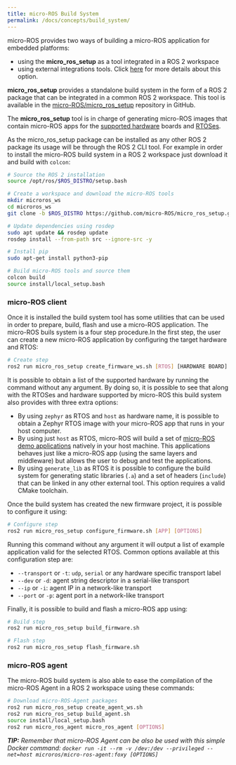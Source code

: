 ```yaml
---
title: micro-ROS Build System
permalink: /docs/concepts/build_system/
---
```


micro-ROS provides two ways of building a micro-ROS application for embedded platforms:
- using the **micro_ros_setup** as a tool integrated in a ROS 2 workspace
- using external integrations tools. Click [here](/docs/concepts/build_system/external_build_systems/) for more details about this option.

**micro_ros_setup** provides a standalone build system in the form of a ROS 2 package that can be integrated in a common ROS 2 workspace. This tool is available in the [micro-ROS/micro_ros_setup](https://github.com/micro-ROS/micro_ros_setup) repository in GitHub.

The **micro_ros_setup** tool is in charge of generating micro-ROS images that contain micro-ROS apps for the [supported hardware](/docs/overview/hardware/) boards and [RTOSes](/docs/concepts/rtos/).

As the micro_ros_setup package can be installed as any other ROS 2 package its usage will be through the ROS 2 CLI tool. For example in order to install the micro-ROS build system in a ROS 2 workspace just download it and build with `colcon`:

```bash
# Source the ROS 2 installation
source /opt/ros/$ROS_DISTRO/setup.bash

# Create a workspace and download the micro-ROS tools
mkdir microros_ws
cd microros_ws
git clone -b $ROS_DISTRO https://github.com/micro-ROS/micro_ros_setup.git src/micro_ros_setup

# Update dependencies using rosdep
sudo apt update && rosdep update
rosdep install --from-path src --ignore-src -y

# Install pip
sudo apt-get install python3-pip

# Build micro-ROS tools and source them
colcon build
source install/local_setup.bash
```

### micro-ROS client

Once it is installed the build system tool has some utilities that can be used in order to prepare, build, flash and use a micro-ROS application. The micro-ROS buils system is a four step procedure.In the first step, the user can create a new micro-ROS application by configuring the target hardware and RTOS:

```bash
# Create step
ros2 run micro_ros_setup create_firmware_ws.sh [RTOS] [HARDWARE BOARD]
```

It is possible to obtain a list of the supported hardware by running the command without any argument. By doing so, it is possible to see that along with the RTOSes and hardware supported by micro-ROS this build system also provides with three extra options:
- By using `zephyr` as RTOS and `host` as hardware name, it is possible to obtain a Zephyr RTOS image with your micro-ROS app that runs in your host computer. 
- By using just `host` as RTOS, micro-ROS will build a set of [micro-ROS demo applications](https://github.com/micro-ROS/micro-ROS-demos) natively in your host machine. This applications behaves just like a micro-ROS app (using the same layers and middleware) but allows the user to debug and test the applications.
- By using `generate_lib` as RTOS it is possible to configure the build system for generating static libraries (`.a`) and a set of headers (`include`) that can be linked in any other external tool. This option requires a valid CMake toolchain.

Once the build system has created the new firmware project, it is possible to configure it using:

```bash
# Configure step
ros2 run micro_ros_setup configure_firmware.sh [APP] [OPTIONS]
```

Running this command without any argument it will output a list of example application valid for the selected RTOS.
Common options available at this configuration step are:
  - `--transport` or `-t`: `udp`, `serial` or any hardware specific transport label
  - `--dev` or `-d`: agent string descriptor in a serial-like transport
  - `--ip` or `-i`: agent IP in a network-like transport
  - `--port` or `-p`: agent port in a network-like transport


Finally, it is possible to build and flash a micro-ROS app using:

```bash
# Build step
ros2 run micro_ros_setup build_firmware.sh

# Flash step
ros2 run micro_ros_setup flash_firmware.sh
```

### micro-ROS agent

The micro-ROS build system is also able to ease the compilation of the micro-ROS Agent in a ROS 2 workspace using these commands:

```bash
# Download micro-ROS-Agent packages
ros2 run micro_ros_setup create_agent_ws.sh
ros2 run micro_ros_setup build_agent.sh
source install/local_setup.bash
ros2 run micro_ros_agent micro_ros_agent [OPTIONS]
```

***TIP:** Remember that micro-ROS Agent can be also be used with this simple Docker command: `docker run -it --rm -v /dev:/dev --privileged --net=host microros/micro-ros-agent:foxy [OPTIONS]`*
